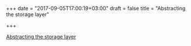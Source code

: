 +++
date = "2017-09-05T17:00:19+03:00"
draft = false
title = "Abstracting the storage layer"

+++

<p><a href="http://www.gophersre.com/2017/09/05/abstracting-the-storage-layer/">Abstracting the storage layer</a></p>